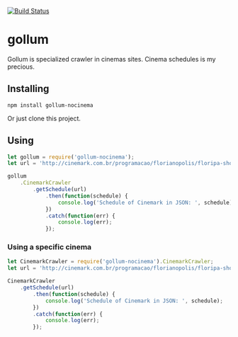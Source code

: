 [![Build Status](https://travis-ci.org/fernandoguedes/gollum.svg?branch=master)](https://travis-ci.org/fernandoguedes/gollum)

# gollum
Gollum is specialized crawler in cinemas sites. Cinema schedules is my precious.

## Installing

`npm install gollum-nocinema`

Or just clone this project.

## Using

```javascript
let gollum = require('gollum-nocinema');
let url = 'http://cinemark.com.br/programacao/florianopolis/floripa-shopping/24/703'; // valid cinemark url

gollum
    .CinemarkCrawler
        .getSchedule(url)
            .then(function(schedule) {
                console.log('Schedule of Cinemark in JSON: ', schedule);
            })
            .catch(function(err) {
                console.log(err);
            });
```
### Using a specific cinema

```javascript
let CinemarkCrawler = require('gollum-nocinema').CinemarkCrawler;
let url = 'http://cinemark.com.br/programacao/florianopolis/floripa-shopping/24/703'; // valid cinemark url

CinemarkCrawler
    .getSchedule(url)
        .then(function(schedule) {
            console.log('Schedule of Cinemark in JSON: ', schedule);
        })
        .catch(function(err) {
            console.log(err);
        });
```
